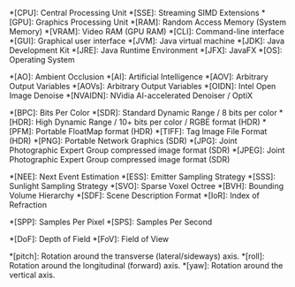 <!-- General computer terms -->
*[CPU]: Central Processing Unit
*[SSE]: Streaming SIMD Extensions
*[GPU]: Graphics Processing Unit
*[RAM]: Random Access Memory (System Memory)
*[VRAM]: Video RAM (GPU RAM)
*[CLI]: Command-line interface
*[GUI]: Graphical user interface
*[JVM]: Java virtual machine
*[JDK]: Java Development Kit
*[JRE]: Java Runtime Environment
*[JFX]: JavaFX
*[OS]: Operating System

<!-- General graphics stuff -->
*[AO]: Ambient Occlusion
*[AI]: Artificial Intelligence
*[AOV]: Arbitrary Output Variables
*[AOVs]: Arbitrary Output Variables
*[OIDN]: Intel Open Image Denoise
*[NVAIDN]: NVidia AI-accelerated Denoiser / OptiX

<!-- Image formats -->
*[BPC]: Bits Per Color
*[SDR]: Standard Dynamic Range / 8 bits per color
*[HDR]: High Dynamic Range / 10+ bits per color / RGBE format (HDR)
*[PFM]: Portable FloatMap format (HDR)
*[TIFF]: Tag Image File Format (HDR)
*[PNG]: Portable Network Graphics (SDR)
*[JPG]: Joint Photographic Expert Group compressed image format (SDR)
*[JPEG]: Joint Photographic Expert Group compressed image format (SDR)

<!-- Path tracing stuff -->
*[NEE]: Next Event Estimation
*[ESS]: Emitter Sampling Strategy
*[SSS]: Sunlight Sampling Strategy
*[SVO]: Sparse Voxel Octree
*[BVH]: Bounding Volume Hierarchy
*[SDF]: Scene Description Format
*[IoR]: Index of Refraction

<!-- Renderer terms -->
*[SPP]: Samples Per Pixel
*[SPS]: Samples Per Second

<!-- Typical abbreviations of settings -->
*[DoF]: Depth of Field
*[FoV]: Field of View

<!-- Not actually abbreviations, but other useful information -->
*[pitch]: Rotation around the transverse (lateral/sideways) axis.
*[roll]: Rotation around the longitudinal (forward) axis.
*[yaw]: Rotation around the vertical axis.
